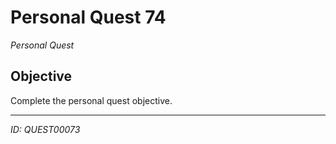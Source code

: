 # Personal Quest 74

*Personal Quest*

## Objective
Complete the personal quest objective.

---
*ID: QUEST00073*
